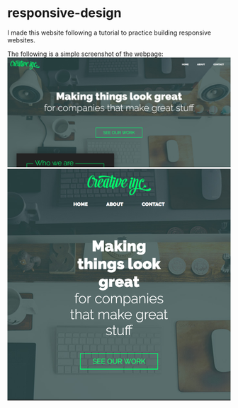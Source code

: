 # responsive-design
I made this website following a tutorial to practice building responsive websites.

The following is a simple screenshot of the webpage: 
![My image](https://github.com/codeandproduce/responsive-design/blob/master/screenshot.png)
![My image](https://github.com/codeandproduce/responsive-design/blob/master/screen2.png)

